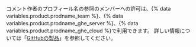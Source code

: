 コメント作者のプロフィール名の参照のメンバーへの許可は、{% data variables.product.prodname_team %}、{% data variables.product.prodname_ghe_server %}、{% data variables.product.prodname_ghe_cloud %}で利用できます。 詳しい情報については「[GitHubの製品](/articles/githubs-products)」を参照してください。
